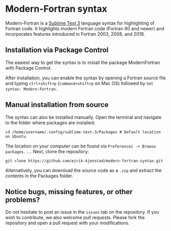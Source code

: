 # Modern-Fortran syntax

Modern-Fortran is a [Sublime Text 3](https://www.sublimetext.com/) language syntax for highlighting of Fortran code. It highlights modern Fortran code (Fortran 90 and newer) and incorporates features introduced in Fortran 2003, 2008, and 2018. 

## Installation via Package Control
The easiest way to get the syntax is to install the package ModernFortran with Package Control. 

After installation, you can enable the syntax by opening a Fortran source file and typing `ctrl+shift+p` (`command+shift+p` on Mac OS) followed by `Set syntax: Modern-Fortran`.

## Manual installation from source
The syntax can also be installed manually.
Open the terminal and navigate to the folder where packages are installed:
```shell
cd /home/username/.config/sublime-text-3/Packages # Default location on Ubuntu
```
The location on your computer can be found via `Preferences -> Browse packages...`. Next, clone the repository:
```shell
git clone https://github.com/eirik-kjonstad/modern-fortran-syntax.git
```
Alternatively, you can download the source code as a `.zip` and extract the contents in the Packages folder.

## Notice bugs, missing features, or other problems?
Do not hesitate to post an issue in the `issues` tab on the repository. If you wish to contribute, we also welcome pull requests. Please fork the repository and open a pull request with your modifications.

